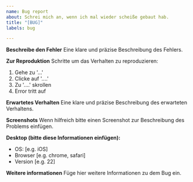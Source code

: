 ```yaml
---
name: Bug report
about: Schrei mich an, wenn ich mal wieder scheiße gebaut hab.
title: "[BUG]"
labels: bug

---
```


**Beschreibe den Fehler**
Eine klare und präzise Beschreibung des Fehlers.

**Zur Reproduktion**
Schritte um das Verhalten zu reproduzieren:
1. Gehe zu '...'
2. Clicke auf '....'
3. Zu '....' skrollen
4. Error tritt auf

**Erwartetes Verhalten**
Eine klare und präzise Beschreibung des erwarteten Verhaltens.

**Screenshots**
Wenn hilfreich bitte einen Screenshot zur Beschreibung des Problems einfügen.

**Desktop (bitte diese Informationen einfügen):**
 - OS: [e.g. iOS]
 - Browser [e.g. chrome, safari]
 - Version [e.g. 22]

**Weitere informationen**
Füge hier weitere Informationen zu dem Bug ein.

